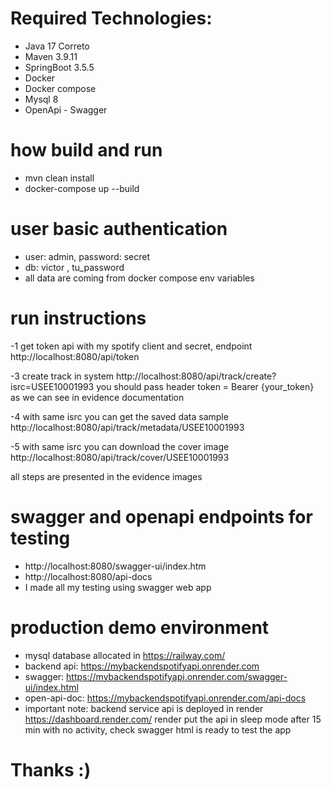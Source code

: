 # Required Technologies:
- Java 17 Correto
- Maven 3.9.11
- SpringBoot 3.5.5
- Docker
- Docker compose
- Mysql 8
- OpenApi - Swagger

# how build and run
- mvn clean install
- docker-compose up --build

# user basic authentication
- user: admin, password: secret
- db: victor , tu_password
- all data are coming from docker compose env variables

# run instructions
-1 get token api with my spotify client and secret, endpoint
http://localhost:8080/api/token

-3 create track in system
http://localhost:8080/api/track/create?isrc=USEE10001993
you should pass header token = Bearer {your_token}
as we can see in evidence documentation

-4 with same isrc you can get the saved data sample
http://localhost:8080/api/track/metadata/USEE10001993

-5 with same isrc you can download the cover image
http://localhost:8080/api/track/cover/USEE10001993

all steps are presented in the evidence images

# swagger and openapi endpoints for testing
- http://localhost:8080/swagger-ui/index.htm
- http://localhost:8080/api-docs
- I made all my testing using swagger web app

# production demo environment
- mysql database allocated in https://railway.com/
- backend api: https://mybackendspotifyapi.onrender.com
- swagger: https://mybackendspotifyapi.onrender.com/swagger-ui/index.html
- open-api-doc: https://mybackendspotifyapi.onrender.com/api-docs
- important note: backend service api is deployed in render https://dashboard.render.com/
render put the api in sleep mode after 15 min with no activity, check swagger html is ready to test the app

# Thanks :)
